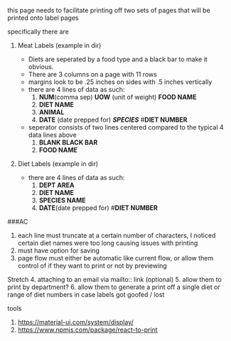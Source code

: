 this page needs to facilitate printing off two sets of pages that will be printed onto label pages

specifically there are
1. Meat Labels (example in dir)
    * Diets are seperated by a food type and a black bar to make it obvious.
    * There are 3 columns on a page with 11 rows
    * margins look to be .25 inches on sides with .5 inches vertically
    * there are 4 lines of data as such:
        1. **NUM**(comma sep) **UOW** (unit of weight) **FOOD NAME**
        2. **DIET NAME**
        3. **ANIMAL**
        4. **DATE** (date prepped for) ***SPECIES*** #**DIET NUMBER**
    * seperator consists of two lines centered compared to the typical 4 data lines above
        1. **BLANK BLACK BAR**
        2. **FOOD NAME**


2. Diet Labels (example in dir)
    * there are 4 lines of data as such:
        1. **DEPT AREA**
        2. **DIET NAME**
        3. **SPECIES NAME**
        4. **DATE**(date prepped for) #**DIET NUMBER**


###AC
1. each line must truncate at a certain number of characters, I noticed certain diet names were too long causing issues with printing
2. must have option for saving
3. page flow must either be automatic like current flow, or allow them control of if they want to print or not by previewing


Stretch
4. attaching to an email via mailto:: link (optional)
5. allow them to print by department?
6. allow them to generate a print off a single diet or range of diet numbers in case labels got goofed / lost


tools
1. https://material-ui.com/system/display/
2. https://www.npmjs.com/package/react-to-print
